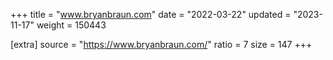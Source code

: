 +++
title = "www.bryanbraun.com"
date = "2022-03-22"
updated = "2023-11-17"
weight = 150443

[extra]
source = "https://www.bryanbraun.com/"
ratio = 7
size = 147
+++
